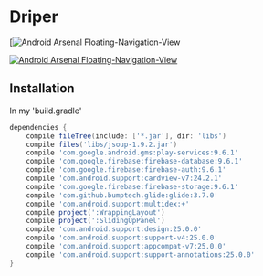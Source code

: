 # Driper
[![Android Arsenal Floating-Navigation-View](https://www.youtube.com/watch?v=qbS1mapIyso)

[![Android Arsenal Floating-Navigation-View](https://img.shields.io/badge/Android%20Arsenal-Floating--Navigation--View-green.svg?style=true)](https://android-arsenal.com/details/1/4134)
## Installation
In my 'build.gradle'

```groovy
dependencies {
    compile fileTree(include: ['*.jar'], dir: 'libs')
    compile files('libs/jsoup-1.9.2.jar')
    compile 'com.google.android.gms:play-services:9.6.1'
    compile 'com.google.firebase:firebase-database:9.6.1'
    compile 'com.google.firebase:firebase-auth:9.6.1'
    compile 'com.android.support:cardview-v7:24.2.1'
    compile 'com.google.firebase:firebase-storage:9.6.1'
    compile 'com.github.bumptech.glide:glide:3.7.0'
    compile 'com.android.support:multidex:+'
    compile project(':WrappingLayout')
    compile project(':SlidingUpPanel')
    compile 'com.android.support:design:25.0.0'
    compile 'com.android.support:support-v4:25.0.0'
    compile 'com.android.support:appcompat-v7:25.0.0'
    compile 'com.android.support:support-annotations:25.0.0'
}
```












